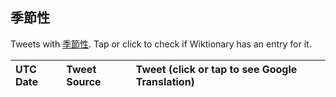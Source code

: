 ## 季節性 

Tweets with [季節性](https://en.wiktionary.org/wiki/季節性). Tap or click to check if Wiktionary has an entry for it.

| UTC Date | Tweet Source | Tweet (click or tap to see Google Translation) |
|:-----------------|:-------------|:------------------|  

